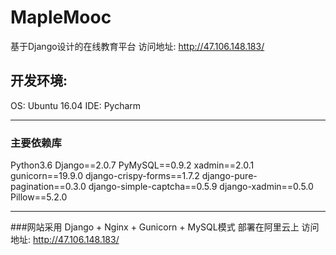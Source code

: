 # MapleMooc
基于Django设计的在线教育平台
访问地址: http://47.106.148.183/

## 开发环境:
OS: Ubuntu 16.04
IDE: Pycharm

---
### 主要依赖库
Python3.6
Django==2.0.7
PyMySQL==0.9.2
xadmin==2.0.1
gunicorn==19.9.0
django-crispy-forms==1.7.2
django-pure-pagination==0.3.0
django-simple-captcha==0.5.9
django-xadmin==0.5.0
Pillow==5.2.0

---
###网站采用
Django + Nginx + Gunicorn + MySQL模式
部署在阿里云上
访问地址: http://47.106.148.183/


